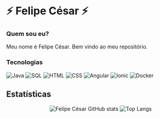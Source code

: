# ⚡ Felipe César ⚡

### Quem sou eu?

Meu nome é Felipe César. Bem vindo ao meu repositório.

### Tecnologias

![Java](https://img.shields.io/badge/Java-F80000?style=for-the-badge&logo=java&logoColor=white)
![SQL](https://img.shields.io/badge/SQL-025E8C?style=for-the-badge&logo=postgresql&logoColor=white)
![HTML](https://img.shields.io/badge/HTML5-E34F26?style=for-the-badge&logo=html5&logoColor=white)
![CSS](https://img.shields.io/badge/CSS3-1572B6?style=for-the-badge&logo=css3&logoColor=white)
![Angular](https://img.shields.io/badge/Angular-DD0031?style=for-the-badge&logo=angular&logoColor=white)
![Ionic](https://img.shields.io/badge/Ionic-3880FF?style=for-the-badge&logo=ionic&logoColor=white)
![Docker](https://img.shields.io/badge/Docker-2496ED?style=for-the-badge&logo=docker&logoColor=white)

## Estatísticas

<p align="center">
  <img src="https://github-readme-stats.vercel.app/api?username=felipecesargomes&show_icons=true&theme=default" alt="Felipe César GitHub stats" />
  <img src="https://github-readme-stats.vercel.app/api/top-langs/?username=felipecesargomes&layout=compact&theme=default" alt="Top Langs" />
</p>



